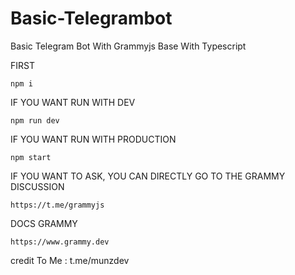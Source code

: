 # Basic-Telegrambot
Basic Telegram Bot With Grammyjs Base With Typescript

FIRST
```
npm i
```

IF YOU WANT RUN WITH DEV 
```
npm run dev
```

IF YOU WANT RUN WITH PRODUCTION
```
npm start
```

IF YOU WANT TO ASK, YOU CAN DIRECTLY GO TO THE GRAMMY DISCUSSION
```
https://t.me/grammyjs
```

DOCS GRAMMY
```
https://www.grammy.dev
```

credit To Me : t.me/munzdev
